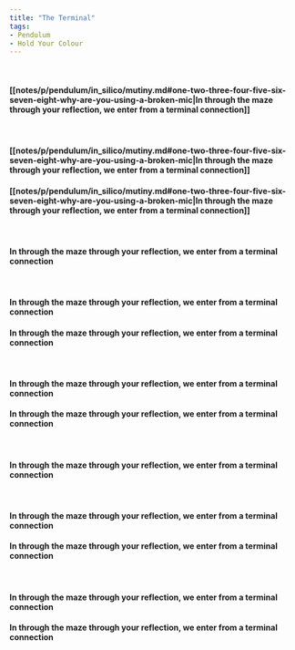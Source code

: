 ```yaml
---
title: "The Terminal"
tags:
- Pendulum
- Hold Your Colour
---
```

&nbsp;
#### [[notes/p/pendulum/in_silico/mutiny.md#one-two-three-four-five-six-seven-eight-why-are-you-using-a-broken-mic|In through the maze through your reflection, we enter from a terminal connection]]
&nbsp;
#### [[notes/p/pendulum/in_silico/mutiny.md#one-two-three-four-five-six-seven-eight-why-are-you-using-a-broken-mic|In through the maze through your reflection, we enter from a terminal connection]]
#### [[notes/p/pendulum/in_silico/mutiny.md#one-two-three-four-five-six-seven-eight-why-are-you-using-a-broken-mic|In through the maze through your reflection, we enter from a terminal connection]]
&nbsp;
#### In through the maze through your reflection, we enter from a terminal connection
&nbsp;
#### In through the maze through your reflection, we enter from a terminal connection
#### In through the maze through your reflection, we enter from a terminal connection
&nbsp;
#### In through the maze through your reflection, we enter from a terminal connection
#### In through the maze through your reflection, we enter from a terminal connection
&nbsp;
#### In through the maze through your reflection, we enter from a terminal connection
&nbsp;
#### In through the maze through your reflection, we enter from a terminal connection
#### In through the maze through your reflection, we enter from a terminal connection
&nbsp;
#### In through the maze through your reflection, we enter from a terminal connection
#### In through the maze through your reflection, we enter from a terminal connection

